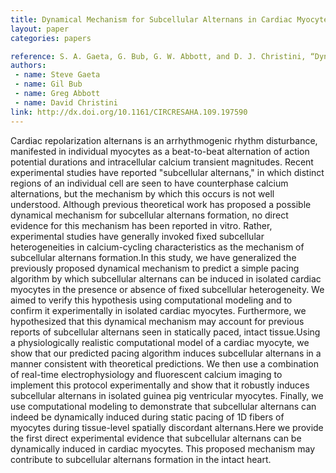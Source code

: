 ```yaml
---
title: Dynamical Mechanism for Subcellular Alternans in Cardiac Myocytes
layout: paper
categories: papers

reference: S. A. Gaeta, G. Bub, G. W. Abbott, and D. J. Christini, “Dynamical mechanism for subcellular alternans in cardiac myocytes,” Circ Res, vol. 105, no. 4, pp. 335–342, Aug. 2009.
authors: 
 - name: Steve Gaeta
 - name: Gil Bub
 - name: Greg Abbott
 - name: David Christini
link: http://dx.doi.org/10.1161/CIRCRESAHA.109.197590
---
```


Cardiac repolarization alternans is an arrhythmogenic rhythm disturbance, manifested in individual myocytes as a beat-to-beat alternation of action potential durations and intracellular calcium transient magnitudes. Recent experimental studies have reported "subcellular alternans," in which distinct regions of an individual cell are seen to have counterphase calcium alternations, but the mechanism by which this occurs is not well understood. Although previous theoretical work has proposed a possible dynamical mechanism for subcellular alternans formation, no direct evidence for this mechanism has been reported in vitro. Rather, experimental studies have generally invoked fixed subcellular heterogeneities in calcium-cycling characteristics as the mechanism of subcellular alternans formation.In this study, we have generalized the previously proposed dynamical mechanism to predict a simple pacing algorithm by which subcellular alternans can be induced in isolated cardiac myocytes in the presence or absence of fixed subcellular heterogeneity. We aimed to verify this hypothesis using computational modeling and to confirm it experimentally in isolated cardiac myocytes. Furthermore, we hypothesized that this dynamical mechanism may account for previous reports of subcellular alternans seen in statically paced, intact tissue.Using a physiologically realistic computational model of a cardiac myocyte, we show that our predicted pacing algorithm induces subcellular alternans in a manner consistent with theoretical predictions. We then use a combination of real-time electrophysiology and fluorescent calcium imaging to implement this protocol experimentally and show that it robustly induces subcellular alternans in isolated guinea pig ventricular myocytes. Finally, we use computational modeling to demonstrate that subcellular alternans can indeed be dynamically induced during static pacing of 1D fibers of myocytes during tissue-level spatially discordant alternans.Here we provide the first direct experimental evidence that subcellular alternans can be dynamically induced in cardiac myocytes. This proposed mechanism may contribute to subcellular alternans formation in the intact heart.
